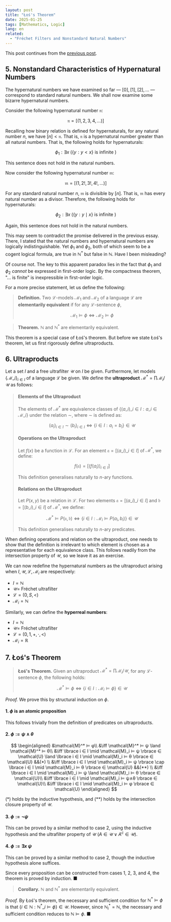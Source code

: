 ```yaml
---
layout: post
title: "Łoś's Theorem"
date: 2025-01-25
tags: [Mathematics, Logic]
lang: en
related:
  - "Fréchet Filters and Nonstandard Natural Numbers"
---
```


This post continues from the [previous post](https://dimenerno.github.io/2025/01/22/hypernaturals/).

## 5. Nonstandard Characteristics of Hypernatural Numbers

The hypernatural numbers we have examined so far — $[0], [1], [2], \dots$ — correspond to standard natural numbers. We shall now examine some bizarre hypernatural numbers.

Consider the following hypernatural number $\mathfrak{n}$:

$$
\mathfrak{n} = [(1, 2, 3, 4, \dots)]
$$

Recalling how binary relation is defined for hypernaturals, for any natural number $n$, we have $[n] < \mathfrak{n}$. That is, $\mathfrak{n}$ is a hypernatural number greater than all natural numbers. That is, the following holds for hypernaturals:

$$
\phi_1 : \exists x \; ( \lbrace y : y < x \rbrace \text{ is infinite } )
$$

This sentence does not hold in the natural numbers.

Now consider the following hypernatural number $\mathfrak{m}$:

$$
\mathfrak{m} = [(1, 2!, 3!, 4!, \dots)]
$$

For any standard natural number $n$, $\mathfrak{m}$ is divisible by $[n]$. That is, $\mathfrak{m}$ has every natural number as a divisor. Therefore, the following holds for hypernaturals:

$$
\phi_2 : \exists x \; (\lbrace y : y \mid x \rbrace \text{ is infinite })
$$

Again, this sentence does not hold in the natural numbers.

This may seem to contradict the promise delivered in the previous essay. There, I stated that the natural numbers and hypernatural numbers are logically indistinguishable. Yet $\phi_1$ and $\phi_2$, both of which seem to be a cogent logical formula, are true in $\mathbb{N}^*$ but false in $\mathbb{N}$. Have I been misleading?

Of course not. The key to this apparent paradox lies in the fact that $\phi_1$ and $\phi_2$ _cannot_ be expressed in first-order logic. By the compactness theorem, "... is finite" is inexpressible in first-order logic.

For a more precise statement, let us define the following:

> **Definition.** Two $\mathcal{L}$-models $\mathcal{M}_1$ and $\mathcal{M}_2$ of a language $\mathcal{L}$ are **elementarily equivalent** if for any $\mathcal{L}$-sentence $\phi$,
>
> $$
> \mathcal{M_1} \vDash \phi \iff \mathcal{M}_2 \vDash \phi
> $$

> **Theorem.** $\mathbb{N}$ and $\mathbb{N}^*$ are elementarily equivalent.

This theorem is a special case of Łoś's theorem. But before we state Łoś's theorem, let us first rigorously define ultraproducts.

## 6. Ultraproducts

Let a set $I$ and a free ultrafilter $\mathcal{U}$ on $I$ be given. Furthermore, let models $\lbrace \mathcal{M}\_i \rbrace_{i \in I}$ of a language $\mathcal{L}$ be given. We define the **ultraproduct** $\mathcal{M}^* = \prod \mathcal{M}_i / \mathcal{U}$ as follows:

> #### Elements of the Ultraproduct
>
> The elements of $\mathcal{M}^*$ are equivalence classes of $\lbrace (a\_i)\_{i\in I} : a\_i \in \mathcal{M}\_i \rbrace$ under the relation $\sim$, where $\sim$ is defined as:
>
> $$
> (a_i)_{i\in I} \sim (b_i)_{i \in I} \iff \lbrace i \in I : a_i = b_i \rbrace \in \mathcal{U}
> $$
>
> #### Operations on the Ultraproduct
>
> Let $f(x)$ be a function in $\mathcal{L}$. For an element $\mathfrak{a} = [(a\_i)\_{i\in I}]$ of $\mathcal{M}^*$, we define:
>
> $$
> f(\mathfrak{a}) = [(f(a_i))_{i \in I}]
> $$
>
> This definition generalises naturally to $n$-ary functions.
>
> #### Relations on the Ultraproduct
>
> Let $P(x, y)$ be a relation in $\mathcal{L}$. For two elements $\mathfrak{a} = [(a\_i)\_{i\in I}]$ and $\mathfrak{b} = [(b\_i)\_{i\in I}]$ of $\mathcal{M}^*$, we define:
>
> $$
> \mathcal{M}^* \vDash P(\mathfrak{a}, \mathfrak{b}) \iff \lbrace i \in I : \mathcal{M}_i \vDash P(a_i, b_i) \rbrace \in \mathcal{U}
> $$
>
> This definition generalises naturally to $n$-ary predicates.

When defining operations and relation on the ultraproduct, one needs to show that the definition is irrelevant to which element is chosen as a representative for each equivalence class. This follows readily from the intersection property of $\mathcal{U}$, so we leave it as an exercise.

We can now redefine the hypernatural numbers as the ultraproduct arising when $I, \mathcal{U}, \mathcal{L}, \mathcal{M}_i$ are respectively:

- $I = \mathbb{N}$
- $\mathcal{U} =$ Fréchet ultrafilter
- $\mathcal{L} = (0, S, <)$
- $\mathcal{M}_i = \mathbb{N}$

Similarly, we can define the **hyperreal numbers**:

- $I = \mathbb{N}$
- $\mathcal{U} =$ Fréchet ultrafilter
- $\mathcal{L} = (0, 1, +, ⋅, <)$
- $\mathcal{M}_i = \mathbb{R}$

## 7. Łoś's Theorem

> **Łoś's Theorem.** Given an ultraproduct $\mathcal{M}^* = \prod \mathcal{M}_i / \mathcal{U}$, for any $\mathcal{L}$-sentence $\phi$, the following holds:
>
> $$
> \mathcal{M}^* \vDash \phi \iff \lbrace i \in I : \mathcal{M}_i \vDash \phi \rbrace \in \mathcal{U}
> $$

_Proof._ We prove this by structural induction on $\phi$.

#### 1. $\phi$ is an atomic proposition

This follows trivially from the definition of predicates on ultraproducts.

#### 2. $\phi := \psi \land \theta$

$$
\begin{aligned}
&\mathcal{M}^* ⊨ φ\\
&\iff \mathcal{M}^* ⊨ ψ \land \mathcal{M}^* ⊨ θ\\
&\iff \lbrace i ∈ I \mid \mathcal{M}_i ⊨ ψ \rbrace ∈ \mathcal{U} \land \lbrace i ∈ I \mid \mathcal{M}_i ⊨ θ \rbrace ∈ \mathcal{U} &&(*)
\\
&\iff \lbrace i ∈ I \mid \mathcal{M}_i ⊨ ψ \rbrace \cap \lbrace i ∈ I \mid \mathcal{M}_i ⊨ θ \rbrace ∈ \mathcal{U} &&(**) \\
&\iff \lbrace i ∈ I \mid \mathcal{M}_i ⊨ ψ \land \mathcal{M}_i ⊨ θ \rbrace ∈ \mathcal{U}\\
&\iff \lbrace i ∈ I \mid \mathcal{M}_i ⊨ ψ∧θ \rbrace ∈ \mathcal{U}\\
&\iff \lbrace i ∈ I \mid \mathcal{M}_i ⊨ φ \rbrace ∈ \mathcal{U}
\end{aligned}
$$

$(*)$ holds by the inductive hypothesis, and $(**)$ holds by the intersection closure property of $\mathcal{U}$.

#### 3. $\phi := \lnot \psi$

This can be proved by a similar method to case 2, using the inductive hypothesis and the ultrafilter property of $\mathcal{U}$ ($A \in \mathcal{U} \lor A^c \in \mathcal{U}$).

#### 4. $\phi := \exists x\; \psi$

This can be proved by a similar method to case 2, though the inductive hypothesis alone suffices.

Since every proposition can be constructed from cases 1, 2, 3, and 4, the theorem is proved by induction. ■

> **Corollary.** $\mathbb{N}$ and $\mathbb{N}^*$ are elementarily equivalent.

_Proof._ By Łoś's theorem, the necessary and sufficient condition for $\mathbb{N}^* \vDash \phi$ is that $\lbrace i \in \mathbb{N} : \mathbb{N}^\ast\_i \vDash \phi \rbrace \in \mathcal{U}$. However, since $\mathbb{N}^*_i = \mathbb{N}$, the necessary and sufficient condition reduces to $\mathbb{N} \vDash \phi$. ■
